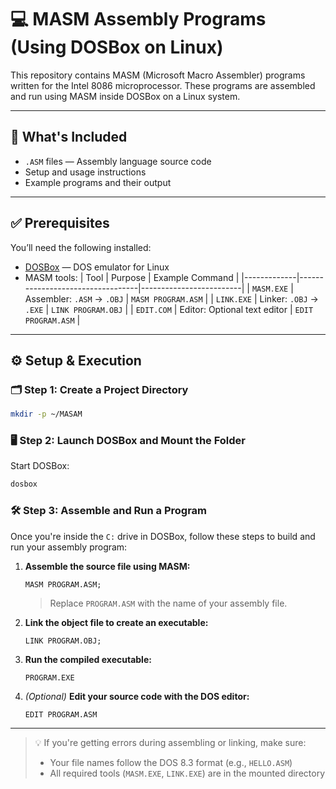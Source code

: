 # 💻 MASM Assembly Programs (Using DOSBox on Linux)

This repository contains MASM (Microsoft Macro Assembler) programs written for the Intel 8086 microprocessor. These programs are assembled and run using MASM inside DOSBox on a Linux system.

---

## 📁 What's Included

- `.ASM` files — Assembly language source code
- Setup and usage instructions
- Example programs and their output

---

## ✅ Prerequisites

You’ll need the following installed:

- [DOSBox](https://www.dosbox.com/) — DOS emulator for Linux
- MASM tools:
  | Tool        | Purpose                          | Example Command         |
  |-------------|----------------------------------|-------------------------|
  | `MASM.EXE`  | Assembler: `.ASM` → `.OBJ`       | `MASM PROGRAM.ASM`      |
  | `LINK.EXE`  | Linker: `.OBJ` → `.EXE`          | `LINK PROGRAM.OBJ`      |
  | `EDIT.COM`  | Editor: Optional text editor     | `EDIT PROGRAM.ASM`      |

---

## ⚙️ Setup & Execution

### 🗂️ Step 1: Create a Project Directory

```bash
mkdir -p ~/MASAM
```


### 🖥️ Step 2: Launch DOSBox and Mount the Folder

Start DOSBox:

```bash
dosbox
```

### 🛠️ Step 3: Assemble and Run a Program

Once you're inside the `C:` drive in DOSBox, follow these steps to build and run your assembly program:

1. **Assemble the source file using MASM:**

    ```dos
    MASM PROGRAM.ASM;
    ```

    > Replace `PROGRAM.ASM` with the name of your assembly file.

2. **Link the object file to create an executable:**

    ```dos
    LINK PROGRAM.OBJ;
    ```

3. **Run the compiled executable:**

    ```dos
    PROGRAM.EXE
    ```

4. *(Optional)* **Edit your source code with the DOS editor:**

    ```dos
    EDIT PROGRAM.ASM
    ```

---

> 💡 If you're getting errors during assembling or linking, make sure:
> - Your file names follow the DOS 8.3 format (e.g., `HELLO.ASM`)
> - All required tools (`MASM.EXE`, `LINK.EXE`) are in the mounted directory

